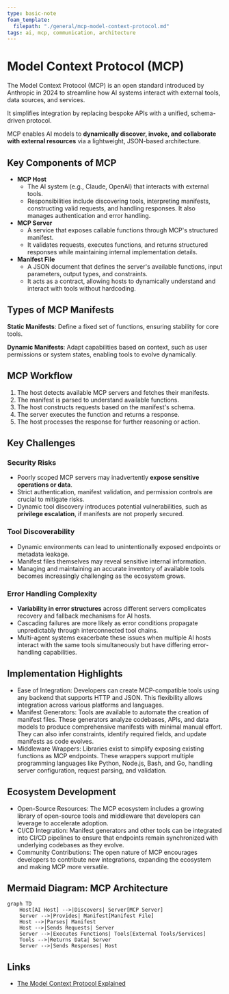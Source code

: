 ```yaml
---
type: basic-note
foam_template:
  filepath: "./general/mcp-model-context-protocol.md"
tags: ai, mcp, communication, architecture
---
```


# Model Context Protocol (MCP)

The Model Context Protocol (MCP) is an open standard introduced by Anthropic in 2024 to streamline how AI systems interact with external tools, data sources, and services.

It simplifies integration by replacing bespoke APIs with a unified, schema-driven protocol.

MCP enables AI models to **dynamically discover, invoke, and collaborate with external resources** via a lightweight, JSON-based architecture.

## Key Components of MCP

- **MCP Host**
  - The AI system (e.g., Claude, OpenAI) that interacts with external tools.
  - Responsibilities include discovering tools, interpreting manifests, constructing valid requests, and handling responses. It also manages authentication and error handling.
- **MCP Server**
  - A service that exposes callable functions through MCP's structured manifest.
  - It validates requests, executes functions, and returns structured responses while maintaining internal implementation details.
- **Manifest File**
  - A JSON document that defines the server's available functions, input parameters, output types, and constraints.
  - It acts as a contract, allowing hosts to dynamically understand and interact with tools without hardcoding.

## Types of MCP Manifests

**Static Manifests**: Define a fixed set of functions, ensuring stability for core tools.

**Dynamic Manifests**: Adapt capabilities based on context, such as user permissions or system states, enabling tools to evolve dynamically.

## MCP Workflow

1. The host detects available MCP servers and fetches their manifests.
2. The manifest is parsed to understand available functions.
3. The host constructs requests based on the manifest's schema.
4. The server executes the function and returns a response.
5. The host processes the response for further reasoning or action.

## Key Challenges

### Security Risks

- Poorly scoped MCP servers may inadvertently **expose sensitive operations or data**.
- Strict authentication, manifest validation, and permission controls are crucial to mitigate risks.
- Dynamic tool discovery introduces potential vulnerabilities, such as **privilege escalation**, if manifests are not properly secured.

### Tool Discoverability

- Dynamic environments can lead to unintentionally exposed endpoints or metadata leakage.
- Manifest files themselves may reveal sensitive internal information.
- Managing and maintaining an accurate inventory of available tools becomes increasingly challenging as the ecosystem grows.

### Error Handling Complexity

- **Variability in error structures** across different servers complicates recovery and fallback mechanisms for AI hosts.
- Cascading failures are more likely as error conditions propagate unpredictably through interconnected tool chains.
- Multi-agent systems exacerbate these issues when multiple AI hosts interact with the same tools simultaneously but have differing error-handling capabilities.

## Implementation Highlights

- Ease of Integration: Developers can create MCP-compatible tools using any backend that supports HTTP and JSON. This flexibility allows integration across various platforms and languages.
- Manifest Generators: Tools are available to automate the creation of manifest files. These generators analyze codebases, APIs, and data models to produce comprehensive manifests with minimal manual effort. They can also infer constraints, identify required fields, and update manifests as code evolves.
- Middleware Wrappers: Libraries exist to simplify exposing existing functions as MCP endpoints. These wrappers support multiple programming languages like Python, Node.js, Bash, and Go, handling server configuration, request parsing, and validation.

## Ecosystem Development

- Open-Source Resources: The MCP ecosystem includes a growing library of open-source tools and middleware that developers can leverage to accelerate adoption.
- CI/CD Integration: Manifest generators and other tools can be integrated into CI/CD pipelines to ensure that endpoints remain synchronized with underlying codebases as they evolve.
- Community Contributions: The open nature of MCP encourages developers to contribute new integrations, expanding the ecosystem and making MCP more versatile.

## Mermaid Diagram: MCP Architecture

```mermaid
graph TD
    Host[AI Host] -->|Discovers| Server[MCP Server]
    Server -->|Provides| Manifest[Manifest File]
    Host -->|Parses| Manifest
    Host -->|Sends Requests| Server
    Server -->|Executes Functions| Tools[External Tools/Services]
    Tools -->|Returns Data| Server
    Server -->|Sends Responses| Host
```

## Links

- [The Model Context Protocol Explained](https://medium.com/@zbabar/the-model-context-protocol-explained-5f35223e4d56)
